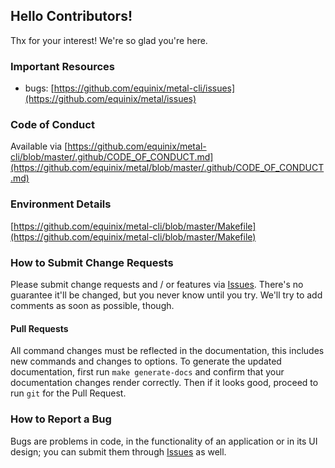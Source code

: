 ## Hello Contributors!
  Thx for your interest! We're so glad you're here.

### Important Resources
  - bugs: [https://github.com/equinix/metal-cli/issues](https://github.com/equinix/metal/issues)

### Code of Conduct
Available via [https://github.com/equinix/metal-cli/blob/master/.github/CODE_OF_CONDUCT.md](https://github.com/equinix/metal/blob/master/.github/CODE_OF_CONDUCT.md)

### Environment Details
[https://github.com/equinix/metal-cli/blob/master/Makefile](https://github.com/equinix/metal-cli/blob/master/Makefile)

### How to Submit Change Requests
Please submit change requests and / or features via [Issues](https://github.com/equinix/metal-cli/issues). There's no guarantee it'll be changed, but you never know until you try. We'll try to add comments as soon as possible, though.

#### Pull Requests
All command changes must be reflected in the documentation, this includes new commands and changes to options. To generate the updated documentation, first run `make generate-docs` and confirm that your documentation changes render correctly. Then if it looks good, proceed to run `git` for the Pull Request.

### How to Report a Bug
Bugs are problems in code, in the functionality of an application or in its UI design; you can submit them through [Issues](https://github.com/equinix/metal-cli/issues) as well.
